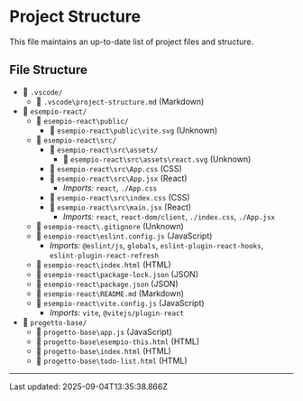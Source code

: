 # Project Structure

This file maintains an up-to-date list of project files and structure.

## File Structure

- 📁 `.vscode/`
  - 📄 `.vscode\project-structure.md` (Markdown)
- 📁 `esempio-react/`
  - 📁 `esempio-react\public/`
    - 📄 `esempio-react\public\vite.svg` (Unknown)
  - 📁 `esempio-react\src/`
    - 📁 `esempio-react\src\assets/`
      - 📄 `esempio-react\src\assets\react.svg` (Unknown)
    - 📄 `esempio-react\src\App.css` (CSS)
    - 📄 `esempio-react\src\App.jsx` (React)
      - *Imports:* `react`, `./App.css`
    - 📄 `esempio-react\src\index.css` (CSS)
    - 📄 `esempio-react\src\main.jsx` (React)
      - *Imports:* `react`, `react-dom/client`, `./index.css`, `./App.jsx`
  - 📄 `esempio-react\.gitignore` (Unknown)
  - 📄 `esempio-react\eslint.config.js` (JavaScript)
    - *Imports:* `@eslint/js`, `globals`, `eslint-plugin-react-hooks`, `eslint-plugin-react-refresh`
  - 📄 `esempio-react\index.html` (HTML)
  - 📄 `esempio-react\package-lock.json` (JSON)
  - 📄 `esempio-react\package.json` (JSON)
  - 📄 `esempio-react\README.md` (Markdown)
  - 📄 `esempio-react\vite.config.js` (JavaScript)
    - *Imports:* `vite`, `@vitejs/plugin-react`
- 📁 `progetto-base/`
  - 📄 `progetto-base\app.js` (JavaScript)
  - 📄 `progetto-base\esempio-this.html` (HTML)
  - 📄 `progetto-base\index.html` (HTML)
  - 📄 `progetto-base\todo-list.html` (HTML)

---
Last updated: 2025-09-04T13:35:38.866Z
